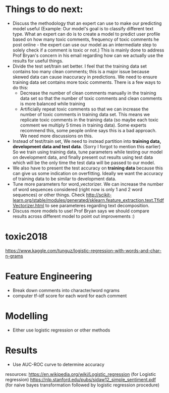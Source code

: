 # Things to do next: #
- Discuss the methodology that an expert can use to make our predicting model useful (Example: Our model's goal is to classify different text type. What an expert can do is to create a model to predict user profile based on how many toxic comments, frequency of toxic comments he post online - the expert can use our model as an intermediate step to solely check if a comment is toxic or not.) This is mainly done to address Prof Bryan's concern in his email regarding how can we actually use the results for useful things.
- Divide the test set/train set better. I feel that the training data set contains too many clean comments; this is a major issue because skewed data can cause inaccuracy in predictions. We need to ensure training data set contains more toxic comments. There is a few ways to do this:
  - Decrease the number of clean comments manually in the training data set so that the number of toxic comments and clean comments is more balanced while training
  - Artificially repeat toxic comments so that we can increase the number of toxic comments in training data set. This means we replicate toxic comments in the training data (so maybe each toxic comment we multiply 5 times in training data). Some experts recommend this, some people online says this is a bad approach. We need more discussions on this.
- Instead of test/train set, We need to instead partition into **training data, development data and test data**. (Sorry I forgot to mention this earlier) So we train using training data, tune parameters while testing our model on development data, and finally present out results using test data which will be the only time the test data will be passed to our model.
- We also have to present the test accuracy on **training data** because this can give us some indication on overfitting. Ideally we want the accuracy of training data to be similar to development data.
- Tune more parameters for word_vectorizer. We can increase the number of word sequences considered (right now is only 1 and 2 word sequences) or other things. Check http://scikit-learn.org/stable/modules/generated/sklearn.feature_extraction.text.TfidfVectorizer.html
to see parameteres regarding text decomposition.
- Discuss more models to use! Prof Bryan says we should compare results across different model to point out improvements :)


# toxic2018
https://www.kaggle.com/tunguz/logistic-regression-with-words-and-char-n-grams

# Feature Engineering
- Break down comments into character/word ngrams
- computer tf-idf score for each word for each comment

# Modelling
- Either use logistic regression or other methods

# Results
- Use AUC-ROC curve to determine accuracy

resources:
https://en.wikipedia.org/wiki/Logistic_regression (for Logistic regression)
https://nlp.stanford.edu/pubs/sidaw12_simple_sentiment.pdf (for naive bayes transformation followed by logistic regression procedure)



